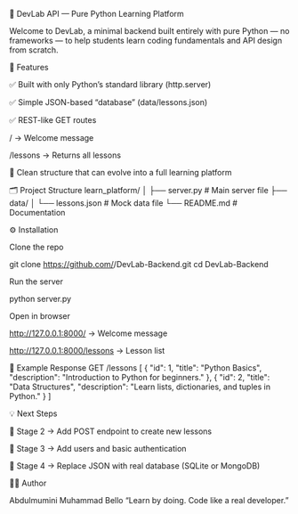 🧠 DevLab API — Pure Python Learning Platform

Welcome to DevLab, a minimal backend built entirely with pure Python — no frameworks — to help students learn coding fundamentals and API design from scratch.

🚀 Features

✅ Built with only Python’s standard library (http.server)

✅ Simple JSON-based “database” (data/lessons.json)

✅ REST-like GET routes

/ → Welcome message

/lessons → Returns all lessons

🧱 Clean structure that can evolve into a full learning platform

🗂️ Project Structure
learn_platform/
│
├── server.py           # Main server file
├── data/
│   └── lessons.json    # Mock data file
└── README.md           # Documentation


⚙️ Installation

Clone the repo

git clone https://github.com/<your-username>/DevLab-Backend.git
cd DevLab-Backend


Run the server

python server.py


Open in browser

http://127.0.0.1:8000/
 → Welcome message

http://127.0.0.1:8000/lessons
 → Lesson list

 📘 Example Response
GET /lessons
[
  {
    "id": 1,
    "title": "Python Basics",
    "description": "Introduction to Python for beginners."
  },
  {
    "id": 2,
    "title": "Data Structures",
    "description": "Learn lists, dictionaries, and tuples in Python."
  }
]

💡 Next Steps

🧩 Stage 2 → Add POST endpoint to create new lessons

🔐 Stage 3 → Add users and basic authentication

💾 Stage 4 → Replace JSON with real database (SQLite or MongoDB)

🧑‍💻 Author

Abdulmumini Muhammad Bello
“Learn by doing. Code like a real developer.”
